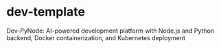 # dev-template
Dev-PyNode: AI-powered development platform with Node.js and Python backend, Docker containerization, and Kubernetes deployment
